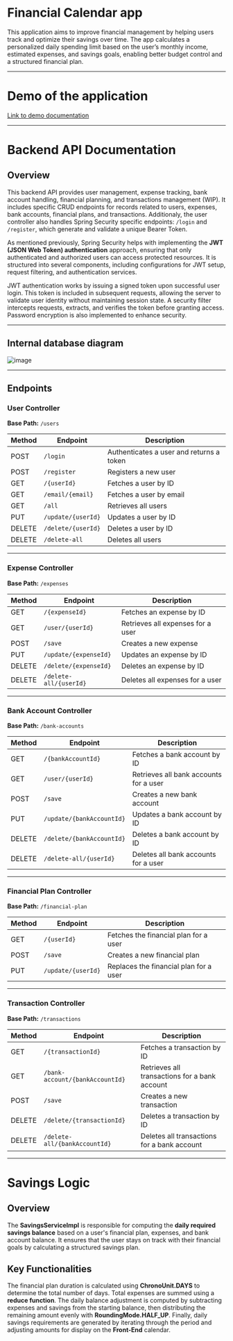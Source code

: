 # Financial Calendar app
This application aims to improve financial management by helping users track and optimize their savings over time. The app calculates a personalized daily spending limit based on the user’s monthly income, estimated expenses, and savings goals, enabling better budget control and a structured financial plan.

---

# Demo of the application
[Link to demo documentation](demo/README.md)

---

# Backend API Documentation

## Overview
This backend API provides user management, expense tracking, bank account handling, financial planning, and transactions management (WIP). It includes specific CRUD endpoints for records related to users, expenses, bank accounts, financial plans, and transactions.
Additionaly, the user controller also handles Spring Security specific endpoints: `/login` and `/register`, which generate and validate a unique Bearer Token.

As mentioned previously, Spring Security helps with implementing the **JWT (JSON Web Token) authentication** approach, ensuring that only authenticated and authorized users can access protected resources. It is structured into several components, including configurations for JWT setup, request filtering, and authentication services.

JWT authentication works by issuing a signed token upon successful user login. This token is included in subsequent requests, allowing the server to validate user identity without maintaining session state. A security filter intercepts requests, extracts, and verifies the token before granting access. Password encryption is also implemented to enhance security.

---

## Internal database diagram

![image](https://github.com/user-attachments/assets/2dab8642-6a55-4354-9b17-fdaca1da278a)

---

## Endpoints

### User Controller
**Base Path:** `/users`

| Method | Endpoint | Description |
|--------|---------|-------------|
| POST | `/login` | Authenticates a user and returns a token |
| POST | `/register` | Registers a new user |
| GET | `/{userId}` | Fetches a user by ID |
| GET | `/email/{email}` | Fetches a user by email |
| GET | `/all` | Retrieves all users |
| PUT | `/update/{userId}` | Updates a user by ID |
| DELETE | `/delete/{userId}` | Deletes a user by ID |
| DELETE | `/delete-all` | Deletes all users |

---

### Expense Controller
**Base Path:** `/expenses`

| Method | Endpoint | Description |
|--------|---------|-------------|
| GET | `/{expenseId}` | Fetches an expense by ID |
| GET | `/user/{userId}` | Retrieves all expenses for a user |
| POST | `/save` | Creates a new expense |
| PUT | `/update/{expenseId}` | Updates an expense by ID |
| DELETE | `/delete/{expenseId}` | Deletes an expense by ID |
| DELETE | `/delete-all/{userId}` | Deletes all expenses for a user |

---

### Bank Account Controller
**Base Path:** `/bank-accounts`

| Method | Endpoint | Description |
|--------|---------|-------------|
| GET | `/{bankAccountId}` | Fetches a bank account by ID |
| GET | `/user/{userId}` | Retrieves all bank accounts for a user |
| POST | `/save` | Creates a new bank account |
| PUT | `/update/{bankAccountId}` | Updates a bank account by ID |
| DELETE | `/delete/{bankAccountId}` | Deletes a bank account by ID |
| DELETE | `/delete-all/{userId}` | Deletes all bank accounts for a user |

---

### Financial Plan Controller
**Base Path:** `/financial-plan`

| Method | Endpoint | Description |
|--------|---------|-------------|
| GET | `/{userId}` | Fetches the financial plan for a user |
| POST | `/save` | Creates a new financial plan |
| PUT | `/update/{userId}` | Replaces the financial plan for a user |

---

### Transaction Controller
**Base Path:** `/transactions`

| Method | Endpoint | Description |
|--------|---------|-------------|
| GET | `/{transactionId}` | Fetches a transaction by ID |
| GET | `/bank-account/{bankAccountId}` | Retrieves all transactions for a bank account |
| POST | `/save` | Creates a new transaction |
| DELETE | `/delete/{transactionId}` | Deletes a transaction by ID |
| DELETE | `/delete-all/{bankAccountId}` | Deletes all transactions for a bank account |

---

# Savings Logic

## Overview
The **SavingsServiceImpl** is responsible for computing the **daily required savings balance** based on a user's financial plan, expenses, and bank account balance. It ensures that the user stays on track with their financial goals by calculating a structured savings plan.

## Key Functionalities

The financial plan duration is calculated using **ChronoUnit.DAYS** to determine the total number of days. Total expenses are summed using a **reduce function**. The daily balance adjustment is computed by subtracting expenses and savings from the starting balance, then distributing the remaining amount evenly with **RoundingMode.HALF_UP**. Finally, daily savings requirements are generated by iterating through the period and adjusting amounts for display on the **Front-End** calendar.

